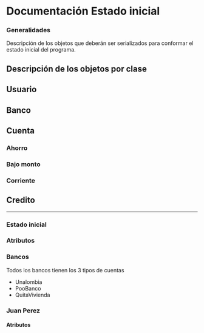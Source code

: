 # Documentación Estado inicial

### Generalidades

Descripción de los objetos que deberán ser serializados para conformar el estado inicial del programa.

## Descripción de los objetos por clase

## Usuario

## Banco

## Cuenta

### Ahorro

### Bajo monto

### Corriente

## Credito

---

### Estado inicial

### Atributos

### Bancos 

Todos los bancos tienen los 3 tipos de cuentas

- Unalombia
- PooBanco
- QuitaVivienda

### Juan Perez

#### Atributos

